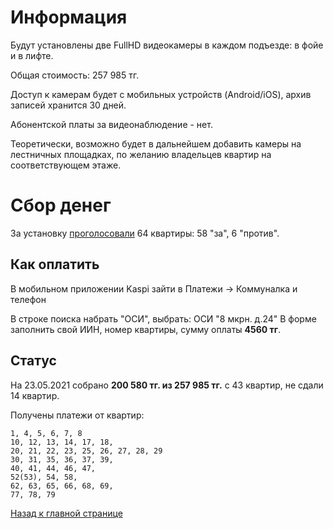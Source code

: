 # Информация

Будут установлены две FullHD видеокамеры в каждом подъезде: в фойе и в лифте.

Общая стоимость: 257 985 тг.

Доступ к камерам будет с мобильных устройств (Android/iOS), архив записей хранится 30 дней.

Абонентской платы за видеонаблюдение - нет.

Теоретически, возможно будет в дальнейшем добавить камеры на лестничных площадках, по желанию владельцев квартир на соответствующем этаже.

# Сбор денег

За установку [проголосовали](https://docs.google.com/forms/d/1N2fjnhP2TYAVOVlfZGfcQLfKwq6S62JIQA2DxGlR0xY/edit#responses) 64 квартиры: 58 "за", 6 "против".

## Как оплатить

В мобильном приложении Kaspi зайти в Платежи -> Коммуналка и телефон

В строке поиска набрать "ОСИ", выбрать: ОСИ "8 мкрн. д.24"
В форме заполнить свой ИИН, номер квартиры, сумму оплаты **4560 тг**.

## Статус

На 23.05.2021 собрано **200 580 тг. из 257 985 тг.** с 43 квартир, не сдали 14 квартир.

Получены платежи от квартир: 

```
1, 4, 5, 6, 7, 8
10, 12, 13, 14, 17, 18, 
20, 21, 22, 23, 25, 26, 27, 28, 29
30, 31, 35, 36, 37, 39,
40, 41, 44, 46, 47, 
52(53), 54, 58, 
62, 63, 65, 66, 68, 69,
77, 78, 79
```

[Назад к главной странице](README.md)